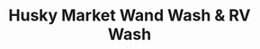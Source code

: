 ---
title: "Husky Market Wand Wash & RV Wash"
url: /cold-lake/husky-market-wand-wash-and-rv-wash/
shop: convenience
---